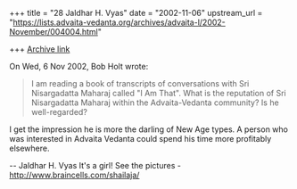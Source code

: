 +++
title = "28 Jaldhar H. Vyas"
date = "2002-11-06"
upstream_url = "https://lists.advaita-vedanta.org/archives/advaita-l/2002-November/004004.html"

+++
[Archive link](https://lists.advaita-vedanta.org/archives/advaita-l/2002-November/004004.html)

On Wed, 6 Nov 2002, Bob Holt wrote:

> I am reading a book of transcripts of conversations with Sri
> Nisargadatta Maharaj called "I Am That". What is the reputation of Sri
> Nisargadatta Maharaj within the Advaita-Vedanta community? Is he
> well-regarded?
>

I get the impression he is more the darling of New Age types.  A person
who was interested in Advaita Vedanta could spend his time more profitably
elsewhere.


--
Jaldhar H. Vyas <jaldhar at braincells.com>
It's a girl! See the pictures - http://www.braincells.com/shailaja/

